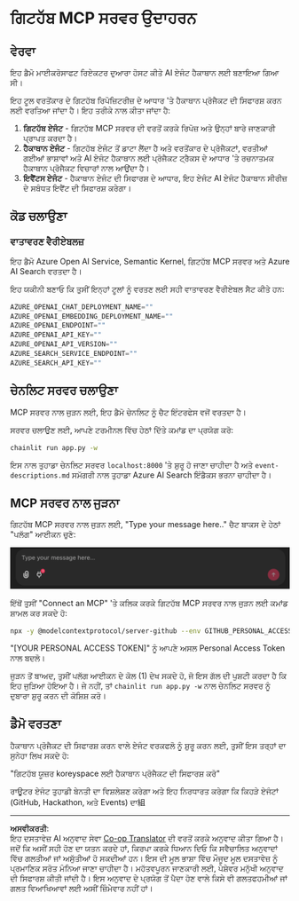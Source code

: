 <!--
CO_OP_TRANSLATOR_METADATA:
{
  "original_hash": "9bf0395cbc541ce8db2a9699c8678dfc",
  "translation_date": "2025-08-29T10:58:28+00:00",
  "source_file": "11-agentic-protocols/code_samples/github-mcp/README.md",
  "language_code": "pa"
}
-->
# ਗਿਟਹੱਬ MCP ਸਰਵਰ ਉਦਾਹਰਨ

## ਵੇਰਵਾ

ਇਹ ਡੈਮੋ ਮਾਈਕਰੋਸਾਫਟ ਰਿਏਕਟਰ ਦੁਆਰਾ ਹੋਸਟ ਕੀਤੇ AI ਏਜੰਟ ਹੈਕਾਥਾਨ ਲਈ ਬਣਾਇਆ ਗਿਆ ਸੀ।

ਇਹ ਟੂਲ ਵਰਤੋਂਕਾਰ ਦੇ ਗਿਟਹੱਬ ਰਿਪੋਜ਼ਿਟਰੀਜ਼ ਦੇ ਆਧਾਰ 'ਤੇ ਹੈਕਾਥਾਨ ਪ੍ਰੋਜੈਕਟ ਦੀ ਸਿਫਾਰਸ਼ ਕਰਨ ਲਈ ਵਰਤਿਆ ਜਾਂਦਾ ਹੈ। ਇਹ ਤਰੀਕੇ ਨਾਲ ਕੀਤਾ ਜਾਂਦਾ ਹੈ:

1. **ਗਿਟਹੱਬ ਏਜੰਟ** - ਗਿਟਹੱਬ MCP ਸਰਵਰ ਦੀ ਵਰਤੋਂ ਕਰਕੇ ਰਿਪੋਜ਼ ਅਤੇ ਉਨ੍ਹਾਂ ਬਾਰੇ ਜਾਣਕਾਰੀ ਪ੍ਰਾਪਤ ਕਰਦਾ ਹੈ।
2. **ਹੈਕਾਥਾਨ ਏਜੰਟ** - ਗਿਟਹੱਬ ਏਜੰਟ ਤੋਂ ਡਾਟਾ ਲੈਂਦਾ ਹੈ ਅਤੇ ਵਰਤੋਂਕਾਰ ਦੇ ਪ੍ਰੋਜੈਕਟਾਂ, ਵਰਤੀਆਂ ਗਈਆਂ ਭਾਸ਼ਾਵਾਂ ਅਤੇ AI ਏਜੰਟ ਹੈਕਾਥਾਨ ਲਈ ਪ੍ਰੋਜੈਕਟ ਟ੍ਰੈਕਸ ਦੇ ਆਧਾਰ 'ਤੇ ਰਚਨਾਤਮਕ ਹੈਕਾਥਾਨ ਪ੍ਰੋਜੈਕਟ ਵਿਚਾਰਾਂ ਨਾਲ ਆਉਂਦਾ ਹੈ।
3. **ਇਵੈਂਟਸ ਏਜੰਟ** - ਹੈਕਾਥਾਨ ਏਜੰਟ ਦੀ ਸਿਫਾਰਸ਼ ਦੇ ਆਧਾਰ, ਇਹ ਏਜੰਟ AI ਏਜੰਟ ਹੈਕਾਥਾਨ ਸੀਰੀਜ਼ ਦੇ ਸਬੰਧਤ ਇਵੈਂਟ ਦੀ ਸਿਫਾਰਸ਼ ਕਰੇਗਾ।

## ਕੋਡ ਚਲਾਉਣਾ

### ਵਾਤਾਵਰਣ ਵੈਰੀਏਬਲਜ਼

ਇਹ ਡੈਮੋ Azure Open AI Service, Semantic Kernel, ਗਿਟਹੱਬ MCP ਸਰਵਰ ਅਤੇ Azure AI Search ਵਰਤਦਾ ਹੈ।

ਇਹ ਯਕੀਨੀ ਬਣਾਓ ਕਿ ਤੁਸੀਂ ਇਨ੍ਹਾਂ ਟੂਲਾਂ ਨੂੰ ਵਰਤਣ ਲਈ ਸਹੀ ਵਾਤਾਵਰਣ ਵੈਰੀਏਬਲ ਸੈਟ ਕੀਤੇ ਹਨ:

```python
AZURE_OPENAI_CHAT_DEPLOYMENT_NAME=""
AZURE_OPENAI_EMBEDDING_DEPLOYMENT_NAME=""
AZURE_OPENAI_ENDPOINT=""
AZURE_OPENAI_API_KEY=""
AZURE_OPENAI_API_VERSION=""
AZURE_SEARCH_SERVICE_ENDPOINT=""
AZURE_SEARCH_API_KEY=""
``` 

## ਚੇਨਲਿਟ ਸਰਵਰ ਚਲਾਉਣਾ

MCP ਸਰਵਰ ਨਾਲ ਜੁੜਨ ਲਈ, ਇਹ ਡੈਮੋ ਚੇਨਲਿਟ ਨੂੰ ਚੈਟ ਇੰਟਰਫੇਸ ਵਜੋਂ ਵਰਤਦਾ ਹੈ।

ਸਰਵਰ ਚਲਾਉਣ ਲਈ, ਆਪਣੇ ਟਰਮੀਨਲ ਵਿੱਚ ਹੇਠਾਂ ਦਿੱਤੇ ਕਮਾਂਡ ਦਾ ਪ੍ਰਯੋਗ ਕਰੋ:

```bash
chainlit run app.py -w
```

ਇਸ ਨਾਲ ਤੁਹਾਡਾ ਚੇਨਲਿਟ ਸਰਵਰ `localhost:8000` 'ਤੇ ਸ਼ੁਰੂ ਹੋ ਜਾਣਾ ਚਾਹੀਦਾ ਹੈ ਅਤੇ `event-descriptions.md` ਸਮੱਗਰੀ ਨਾਲ ਤੁਹਾਡਾ Azure AI Search ਇੰਡੈਕਸ ਭਰਨਾ ਚਾਹੀਦਾ ਹੈ।

## MCP ਸਰਵਰ ਨਾਲ ਜੁੜਨਾ

ਗਿਟਹੱਬ MCP ਸਰਵਰ ਨਾਲ ਜੁੜਨ ਲਈ, "Type your message here.." ਚੈਟ ਬਾਕਸ ਦੇ ਹੇਠਾਂ "ਪਲੱਗ" ਆਈਕਨ ਚੁਣੋ:

![MCP Connect](../../../../../translated_images/mcp-chainlit-1.7ed66d648e3cfb28f1ea5f320b91e4404df4a24a0f236ce3de999666621f1cfc.pa.png)

ਇੱਥੋਂ ਤੁਸੀਂ "Connect an MCP" 'ਤੇ ਕਲਿਕ ਕਰਕੇ ਗਿਟਹੱਬ MCP ਸਰਵਰ ਨਾਲ ਜੁੜਨ ਲਈ ਕਮਾਂਡ ਸ਼ਾਮਲ ਕਰ ਸਕਦੇ ਹੋ:

```bash
npx -y @modelcontextprotocol/server-github --env GITHUB_PERSONAL_ACCESS_TOKEN=[YOUR PERSONAL ACCESS TOKEN]
```

"[YOUR PERSONAL ACCESS TOKEN]" ਨੂੰ ਆਪਣੇ ਅਸਲ Personal Access Token ਨਾਲ ਬਦਲੋ।

ਜੁੜਨ ਤੋਂ ਬਾਅਦ, ਤੁਸੀਂ ਪਲੱਗ ਆਈਕਨ ਦੇ ਕੋਲ (1) ਦੇਖ ਸਕਦੇ ਹੋ, ਜੋ ਇਸ ਗੱਲ ਦੀ ਪੁਸ਼ਟੀ ਕਰਦਾ ਹੈ ਕਿ ਇਹ ਜੁੜਿਆ ਹੋਇਆ ਹੈ। ਜੇ ਨਹੀਂ, ਤਾਂ `chainlit run app.py -w` ਨਾਲ ਚੇਨਲਿਟ ਸਰਵਰ ਨੂੰ ਦੁਬਾਰਾ ਸ਼ੁਰੂ ਕਰਨ ਦੀ ਕੋਸ਼ਿਸ਼ ਕਰੋ।

## ਡੈਮੋ ਵਰਤਣਾ

ਹੈਕਾਥਾਨ ਪ੍ਰੋਜੈਕਟ ਦੀ ਸਿਫਾਰਸ਼ ਕਰਨ ਵਾਲੇ ਏਜੰਟ ਵਰਕਫਲੋ ਨੂੰ ਸ਼ੁਰੂ ਕਰਨ ਲਈ, ਤੁਸੀਂ ਇਸ ਤਰ੍ਹਾਂ ਦਾ ਸੁਨੇਹਾ ਲਿਖ ਸਕਦੇ ਹੋ:

"ਗਿਟਹੱਬ ਯੂਜ਼ਰ koreyspace ਲਈ ਹੈਕਾਥਾਨ ਪ੍ਰੋਜੈਕਟ ਦੀ ਸਿਫਾਰਸ਼ ਕਰੋ"

ਰਾਊਟਰ ਏਜੰਟ ਤੁਹਾਡੀ ਬੇਨਤੀ ਦਾ ਵਿਸ਼ਲੇਸ਼ਣ ਕਰੇਗਾ ਅਤੇ ਇਹ ਨਿਰਧਾਰਤ ਕਰੇਗਾ ਕਿ ਕਿਹੜੇ ਏਜੰਟਾਂ (GitHub, Hackathon, ਅਤੇ Events) ਦਾ組

---

**ਅਸਵੀਕਰਤੀ**:  
ਇਹ ਦਸਤਾਵੇਜ਼ AI ਅਨੁਵਾਦ ਸੇਵਾ [Co-op Translator](https://github.com/Azure/co-op-translator) ਦੀ ਵਰਤੋਂ ਕਰਕੇ ਅਨੁਵਾਦ ਕੀਤਾ ਗਿਆ ਹੈ। ਜਦੋਂ ਕਿ ਅਸੀਂ ਸਹੀ ਹੋਣ ਦਾ ਯਤਨ ਕਰਦੇ ਹਾਂ, ਕਿਰਪਾ ਕਰਕੇ ਧਿਆਨ ਦਿਓ ਕਿ ਸਵੈਚਾਲਿਤ ਅਨੁਵਾਦਾਂ ਵਿੱਚ ਗਲਤੀਆਂ ਜਾਂ ਅਸੁੱਤੀਆਂ ਹੋ ਸਕਦੀਆਂ ਹਨ। ਇਸ ਦੀ ਮੂਲ ਭਾਸ਼ਾ ਵਿੱਚ ਮੌਜੂਦ ਮੂਲ ਦਸਤਾਵੇਜ਼ ਨੂੰ ਪ੍ਰਮਾਣਿਕ ਸਰੋਤ ਮੰਨਿਆ ਜਾਣਾ ਚਾਹੀਦਾ ਹੈ। ਮਹੱਤਵਪੂਰਨ ਜਾਣਕਾਰੀ ਲਈ, ਪੇਸ਼ੇਵਰ ਮਨੁੱਖੀ ਅਨੁਵਾਦ ਦੀ ਸਿਫਾਰਸ਼ ਕੀਤੀ ਜਾਂਦੀ ਹੈ। ਇਸ ਅਨੁਵਾਦ ਦੇ ਪ੍ਰਯੋਗ ਤੋਂ ਪੈਦਾ ਹੋਣ ਵਾਲੇ ਕਿਸੇ ਵੀ ਗਲਤਫਹਮੀਆਂ ਜਾਂ ਗਲਤ ਵਿਆਖਿਆਵਾਂ ਲਈ ਅਸੀਂ ਜ਼ਿੰਮੇਵਾਰ ਨਹੀਂ ਹਾਂ।  